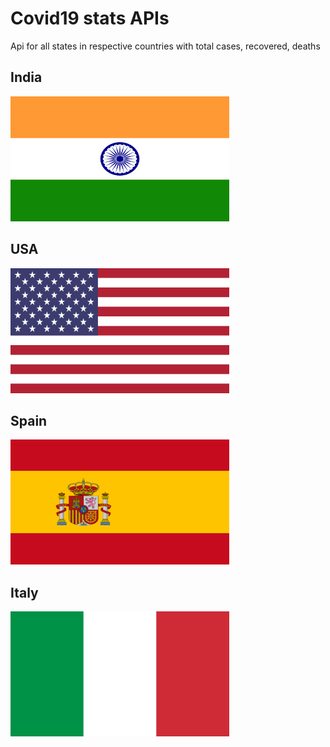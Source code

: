 # Covid19 stats APIs

Api for all states in respective countries with total cases, recovered, deaths

## India
<img src="./flags/1200px-Flag_of_India.svg.webp" width="350" height="200">

## USA
<img src="./flags/1200px-Flag_of_the_United_States.svg.webp" width="350" height="200">

## Spain
<img src="./flags/Flag_of_Spain.svg" width="350" height="200">

## Italy
<img src="./flags/1200px-Flag_of_Italy.svg.webp" width="350" height="200">
